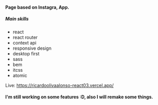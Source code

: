 #### Page based on Instagra, App.
##### Main skills
- react
- react router
- context api
- responsive design
- desktop first
- sass
- bem
- itcss
- atomic

Live: https://ricardoolivaalonso-react03.vercel.app/

#### I'm still working on some features :D,  also I will remake some things.
